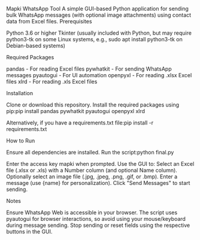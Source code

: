 Mapki WhatsApp Tool
A simple GUI-based Python application for sending bulk WhatsApp messages (with optional image attachments) using contact data from Excel files.
Prerequisites

Python 3.6 or higher
Tkinter (usually included with Python, but may require python3-tk on some Linux systems, e.g., sudo apt install python3-tk on Debian-based systems)

Required Packages

pandas - For reading Excel files
pywhatkit - For sending WhatsApp messages
pyautogui - For UI automation
openpyxl - For reading .xlsx Excel files
xlrd - For reading .xls Excel files

Installation

Clone or download this repository.
Install the required packages using pip:pip install pandas pywhatkit pyautogui openpyxl xlrd

Alternatively, if you have a requirements.txt file:pip install -r requirements.txt



How to Run

Ensure all dependencies are installed.
Run the script:python final.py


Enter the access key mapki when prompted.
Use the GUI to:
Select an Excel file (.xlsx or .xls) with a Number column (and optional Name column).
Optionally select an image file (.jpg, .jpeg, .png, .gif, or .bmp).
Enter a message (use {name} for personalization).
Click "Send Messages" to start sending.



Notes

Ensure WhatsApp Web is accessible in your browser.
The script uses pyautogui for browser interactions, so avoid using your mouse/keyboard during message sending.
Stop sending or reset fields using the respective buttons in the GUI.
